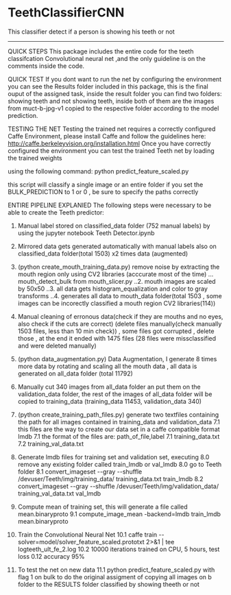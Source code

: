 # TeethClassifierCNN
This classifier detect if a person is showing his teeth or not

--------------------------------
QUICK STEPS
This package includes the entire code for the teeth classifcation Convolutional neural net ,and the only guideline is on the comments inside the code.

QUICK TEST
If you dont want to run the net by configuring the environment you can see the Results folder included in this package, this is the final ouput of the assigned task, inside the result folder you can find two folders: showing teeth and not showing teeth, inside both of them are the images from muct-b-jpg-v1 copied to the respective folder according to the model prediction.

TESTING THE NET
Testing the trained net requires a correctly configured Caffe Environment, please install Caffe and follow the guidelines here:
http://caffe.berkeleyvision.org/installation.html
Once you have correctly configured the environment you can test the trained Teeth net by loading the trained weights

using the following command:
python predict_feature_scaled.py

this script will classify a single image or an entire folder if you set the BULK_PREDICTION to 1 or 0 , be sure to specify the paths correctly



ENTIRE PIPELINE EXPLANIED
The following steps were necessary to be able to create the Teeth predictor:

1. Manual label stored on classified_data folder (752 manual labels) by using the jupyter notebook Teeth Detector.ipynb

2. Mirrored data gets generated automatically with manual labels also on classified_data folder(total 1503) x2 times data (augmented)

3. (python create_mouth_training_data.py) remove noise by extracting the mouth region only using CV2 libraries (acccurate most of the time)
... mouth_detect_bulk from mouth_slicer.py
..2. mouth images are scaled by 50x50
..3. all data gets histogram_equalization and color to gray transforms
..4. generates all data to mouth_data folder(total 1503 , some images can be incorectly classified a mouth region CV2 libraries(114))

4. Manual cleaning of erronous data(check if they are mouths and no eyes, also check if the cuts are correct) (delete files manually(check manually 1503 files, less than 10 min check)) , some files got corrupted , delete those , at the end it ended with 1475 files (28 files were missclassified and were deleted manually)

5. (python data_augmentation.py) Data Augmentation, I generate 8 times more data by rotating and scaling all the mouth data , all data is generated on all_data folder (total 11792)

6. Manually cut 340 images from all_data folder an put them on the validation_data folder, the rest of the images of all_data folder will be copied to training_data (training_data 11453, validation_data 340)

7. (python create_training_path_files.py) generate two textfiles containing the path for all images contained in training_data and validation_data
	7.1 this files are the way to create our data set in a caffe compatible format lmdb
	7.1 the format of the files are: path_of_file,label
	7.1 training_data.txt
	7.2 training_val_data.txt
	
8. Generate lmdb files for training set and validation set, executing
	8.0 remove any existing folder called train_lmdb or val_lmdb
	8.0 go to Teeth folder
	8.1 convert_imageset --gray --shuffle /devuser/Teeth/img/training_data/ training_data.txt train_lmdb
	8.2 convert_imageset --gray --shuffle /devuser/Teeth/img/validation_data/ training_val_data.txt val_lmdb
	
9. Compute mean of training set, this will generate a file called mean.binaryproto
	9.1 compute_image_mean -backend=lmdb train_lmdb mean.binaryproto
	
10. Train the Convolutional Neural Net
	10.1 caffe train --solver=model/solver_feature_scaled.prototxt 2>&1 | tee logteeth_ult_fe_2.log
	10.2 10000 iterations trained on CPU, 5 hours, test loss 0.12 accuracy 95%
	
11. To test the net on new data
	11.1 python predict_feature_scaled.py with flag 1 on bulk to do the original assigment of copying all images on b folder to the RESULTS folder classified by showing theeth or not
	

